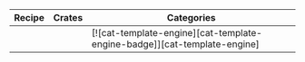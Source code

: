 | Recipe | Crates | Categories |
|--------|--------|------------|
|  |  | [![cat-template-engine][cat-template-engine-badge]][cat-template-engine] |
